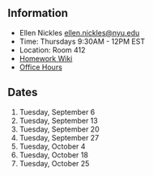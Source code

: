## Information

* Ellen Nickles ellen.nickles@nyu.edu
* Time: Thursdays 9:30AM - 12PM EST
* Location: Room 412
* [Homework Wiki](https://github.com/ITPNYU/ICM-2022-Code/wiki/Homework-Ellen-06)
* [Office Hours](https://calendar.google.com/calendar/selfsched?sstoken=UUJBXzVpUFp3azhlfGRlZmF1bHR8MDk4NDA1OWMzNzEyMThhZjVkMTgzYWI3YmUxMWNmY2M)

## Dates

1. Tuesday, September 6
2. Tuesday, September 13
3. Tuesday, September 20
4. Tuesday, September 27
5. Tuesday, October 4
6. Tuesday, October 18
7. Tuesday, October 25

